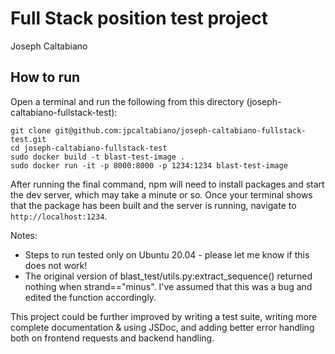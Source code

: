 # Full Stack position test project

Joseph Caltabiano

## How to run

Open a terminal and run the following from this directory (joseph-caltabiano-fullstack-test):
```
git clone git@github.com:jpcaltabiano/joseph-caltabiano-fullstack-test.git
cd joseph-caltabiano-fullstack-test
sudo docker build -t blast-test-image .
sudo docker run -it -p 8000:8000 -p 1234:1234 blast-test-image
```
After running the final command, npm will need to install packages and start the dev server, which may take a minute or so.
Once your terminal shows that the package has been built and the server is running, navigate to `http://localhost:1234`.

Notes:
- Steps to run tested only on Ubuntu 20.04 - please let me know if this does not work!
- The original version of blast_test/utils.py:extract_sequence() returned nothing when strand=="minus". I've assumed that this was a bug and edited the function accordingly.

This project could be further improved by writing a test suite, writing more complete documentation & using JSDoc, and adding better error handling both on frontend requests and backend handling.
